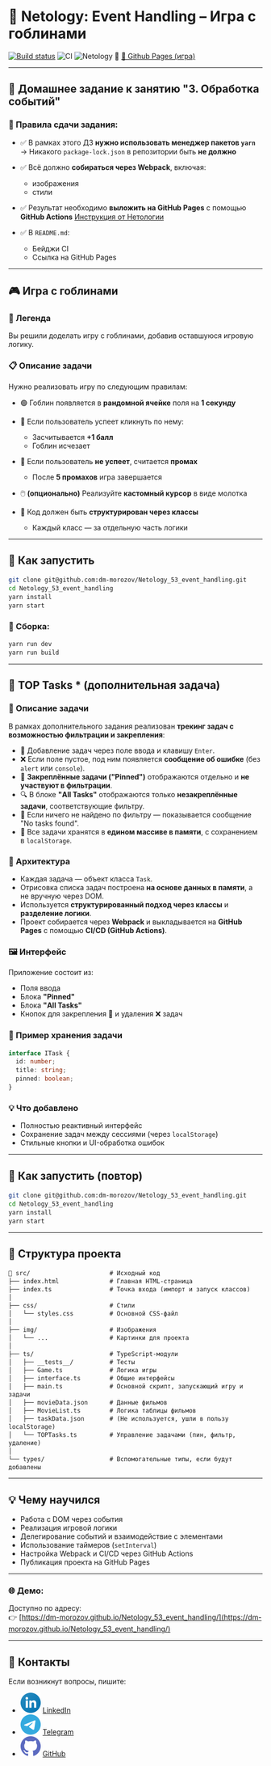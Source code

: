 # 🧪 Netology: Event Handling – Игра с гоблинами

[![Build status](https://ci.appveyor.com/api/projects/status/u58mddv1xq22xcdd?svg=true)](https://ci.appveyor.com/project/dm-morozov/netology-53-event-handling)
![CI](https://github.com/dm-morozov/Netology_53_event_handling/actions/workflows/web.yaml/badge.svg)
![Netology](https://img.shields.io/badge/TypeScript-JavaScript-blue)
🔗 [🚀 Github Pages (игра)](https://dm-morozov.github.io/Netology_53_event_handling/)

---

## 📘 Домашнее задание к занятию "3. Обработка событий"

### 📌 Правила сдачи задания:

* ✅ В рамках этого ДЗ **нужно использовать менеджер пакетов `yarn`**
  → Никакого `package-lock.json` в репозитории быть **не должно**
* ✅ Всё должно **собираться через Webpack**, включая:

  * изображения
  * стили
* ✅ Результат необходимо **выложить на GitHub Pages** с помощью **GitHub Actions**
  [Инструкция от Нетологии](./README_for_Netology.md)
* ✅ В `README.md`:

  * Бейджи CI
  * Ссылка на GitHub Pages

---

## 🎮 Игра с гоблинами

### 🧙 Легенда

Вы решили доделать игру с гоблинами, добавив оставшуюся игровую логику.

### 📋 Описание задачи

Нужно реализовать игру по следующим правилам:

* 🟢 Гоблин появляется в **рандомной ячейке** поля на **1 секунду**
* 🔨 Если пользователь успеет кликнуть по нему:

  * Засчитывается **+1 балл**
  * Гоблин исчезает
* 🔻 Если пользователь **не успеет**, считается **промах**

  * После **5 промахов** игра завершается
* 🖱️ **(опционально)** Реализуйте **кастомный курсор** в виде молотка
* 🧩 Код должен быть **структурирован через классы**

  * Каждый класс — за отдельную часть логики

---

## 🚀 Как запустить

```bash
git clone git@github.com:dm-morozov/Netology_53_event_handling.git
cd Netology_53_event_handling
yarn install
yarn start
```

### 🔧 Сборка:

```bash
yarn run dev
yarn run build
```

---

## 🧠 TOP Tasks \* (дополнительная задача)

### 🧩 Описание задачи

В рамках дополнительного задания реализован **трекинг задач с возможностью фильтрации и закрепления**:

* 📝 Добавление задач через поле ввода и клавишу `Enter`.
* ❌ Если поле пустое, под ним появляется **сообщение об ошибке** (без `alert` или `console`).
* 📌 **Закреплённые задачи ("Pinned")** отображаются отдельно и **не участвуют в фильтрации**.
* 🔍 В блоке **"All Tasks"** отображаются только **незакреплённые задачи**, соответствующие фильтру.
* 🚫 Если ничего не найдено по фильтру — показывается сообщение "No tasks found".
* 🔄 Все задачи хранятся в **едином массиве в памяти**, с сохранением в `localStorage`.

### 🧱 Архитектура

* Каждая задача — объект класса `Task`.
* Отрисовка списка задач построена **на основе данных в памяти**, а не вручную через DOM.
* Используется **структурированный подход через классы** и **разделение логики**.
* Проект собирается через **Webpack** и выкладывается на **GitHub Pages** с помощью **CI/CD (GitHub Actions)**.

### 🖼️ Интерфейс

Приложение состоит из:

* Поля ввода
* Блока **"Pinned"**
* Блока **"All Tasks"**
* Кнопок для закрепления 📍 и удаления ❌ задач

### 💾 Пример хранения задачи

```ts
interface ITask {
  id: number;
  title: string;
  pinned: boolean;
}
```

### 💡 Что добавлено

* Полностью реактивный интерфейс
* Сохранение задач между сессиями (через `localStorage`)
* Стильные кнопки и UI-обработка ошибок

---

## 🧪 Как запустить (повтор)

```bash
git clone git@github.com:dm-morozov/Netology_53_event_handling.git
cd Netology_53_event_handling
yarn install
yarn start
```

---

## 📂 Структура проекта

```
📁 src/                      # Исходный код
├── index.html              # Главная HTML-страница
├── index.ts                # Точка входа (импорт и запуск классов)
│
├── css/                    # Стили
│   └── styles.css          # Основной CSS-файл
│
├── img/                    # Изображения
│   └── ...                 # Картинки для проекта
│
├── ts/                     # TypeScript-модули
│   ├── __tests__/          # Тесты
│   ├── Game.ts             # Логика игры
│   ├── interface.ts        # Общие интерфейсы
│   ├── main.ts             # Основной скрипт, запускающий игру и задачи
│   ├── movieData.json      # Данные фильмов
│   ├── MovieList.ts        # Логика таблицы фильмов
│   ├── taskData.json       # (Не используется, ушли в пользу localStorage)
│   └── TOPTasks.ts         # Управление задачами (пин, фильтр, удаление)
│
└── types/                  # Вспомогательные типы, если будут добавлены
```

---

## 💡 Чему научился

* Работа с DOM через события
* Реализация игровой логики
* Делегирование событий и взаимодействие с элементами
* Использование таймеров (`setInterval`)
* Настройка Webpack и CI/CD через GitHub Actions
* Публикация проекта на GitHub Pages

---

### 🌐 Демо:

Доступно по адресу:  
👉 [https://dm-morozov.github.io/Netology_53_event_handling/](https://dm-morozov.github.io/Netology_53_event_handling/)

---

## 📧 Контакты

Если возникнут вопросы, пишите:

* ![LinkedIn](./svg/linkedin-icon.svg) [LinkedIn](https://www.linkedin.com/in/dm-morozov/)
* ![Telegram](./svg/telegram.svg) [Telegram](https://t.me/dem2014)
* ![GitHub](./svg/github-icon.svg) [GitHub](https://github.com/dm-morozov/)
